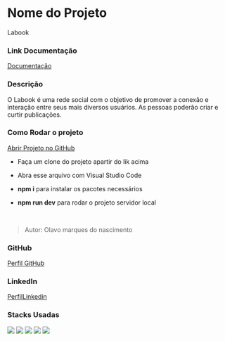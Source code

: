# Nome do Projeto

Labook

### Link Documentação

[Documentação](https://documenter.getpostman.com/view/21555844/2s83S6dWVz)

### Descrição

O Labook é uma rede social com o objetivo de promover a conexão e interação entre seus mais diversos usuários. As pessoas poderão criar e curtir publicações.

### Como Rodar o projeto

[Abrir Projeto no GitHub](https://github.com/future4code/alves-Olavo-Nascimento/pull/71)

- Faça um clone do projeto apartir do lik acima

- Abra esse arquivo com Visual Studio Code

- **npm i** para instalar os pacotes necessários

- **npm run dev** para rodar o projeto servidor local

</br>

>Autor: Olavo marques do nascimento

### GitHub

[Perfil GitHub](https://github.com/Olavo-marques)

### LinkedIn

[PerfilLinkedin](https://www.linkedin.com/in/olavo-marques-6421ab123)

### Stacks Usadas

<div>
 <img src="https://img.icons8.com/color/50/visual-studio-code-2019.png">
 <img src="https://img.icons8.com/color/50/typescript.png">
 <img src="https://img.icons8.com/fluency/50/node-js.png">
 <img src="https://img.icons8.com/fluency/50/my-sql.png">
 <img src="https://img.icons8.com/ios-filled/50/github.png">
 </div>